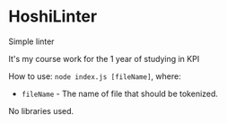 # HoshiLinter

Simple linter

It's my course work for the 1 year of studying in KPI

How to use:
`node index.js [fileName]`, where:

- `fileName` - The name of file that should be tokenized.

No libraries used.
